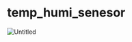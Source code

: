 # temp_humi_senesor
![Untitled](https://prod-files-secure.s3.us-west-2.amazonaws.com/0d5fd6c8-0072-4ec6-b2ae-fed1d0b7996b/43ac229b-b68c-495a-b892-ebeec456f54c/Untitled.png)
